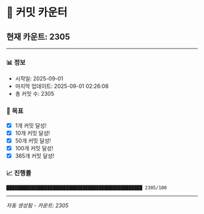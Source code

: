 # 🔢 커밋 카운터

## 현재 카운트: 2305

---

### 📊 정보
- 시작일: 2025-09-01
- 마지막 업데이트: 2025-09-01 02:26:08
- 총 커밋 수: 2305

### 🎯 목표
- [x] 1개 커밋 달성!
- [x] 10개 커밋 달성!
- [x] 50개 커밋 달성!
- [x] 100개 커밋 달성!
- [x] 365개 커밋 달성!

### 📈 진행률
```
██████████████████████████████████████████████████ 2305/100
```

---
*자동 생성됨 - 카운트: 2305*
